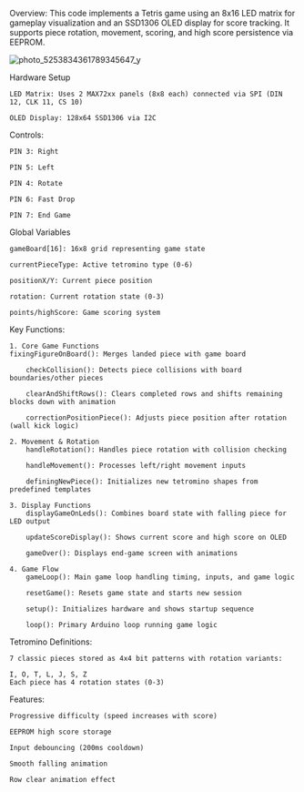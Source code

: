 Overview:
    This code implements a Tetris game using an 8x16 LED matrix for gameplay visualization and an SSD1306 OLED display for score tracking. It supports piece rotation, movement, scoring, and high score persistence     via EEPROM.

![photo_5253834361789345647_y](https://github.com/user-attachments/assets/aad1ccfc-239b-43e1-b1ee-3c95156c076b)

Hardware Setup

    LED Matrix: Uses 2 MAX72xx panels (8x8 each) connected via SPI (DIN 12, CLK 11, CS 10)

    OLED Display: 128x64 SSD1306 via I2C

Controls:
    
    PIN 3: Right
    
    PIN 5: Left
    
    PIN 4: Rotate
    
    PIN 6: Fast Drop
    
    PIN 7: End Game

Global Variables

    gameBoard[16]: 16x8 grid representing game state
    
    currentPieceType: Active tetromino type (0-6)
    
    positionX/Y: Current piece position
    
    rotation: Current rotation state (0-3)
    
    points/highScore: Game scoring system

Key Functions:

    1. Core Game Functions
    fixingFigureOnBoard(): Merges landed piece with game board
    
        checkCollision(): Detects piece collisions with board boundaries/other pieces
        
        clearAndShiftRows(): Clears completed rows and shifts remaining blocks down with animation
        
        correctionPositionPiece(): Adjusts piece position after rotation (wall kick logic)
        
    2. Movement & Rotation
        handleRotation(): Handles piece rotation with collision checking
        
        handleMovement(): Processes left/right movement inputs
        
        definingNewPiece(): Initializes new tetromino shapes from predefined templates
    
    3. Display Functions
        displayGameOnLeds(): Combines board state with falling piece for LED output
        
        updateScoreDisplay(): Shows current score and high score on OLED
        
        gameOver(): Displays end-game screen with animations
    
    4. Game Flow
        gameLoop(): Main game loop handling timing, inputs, and game logic
        
        resetGame(): Resets game state and starts new session
        
        setup(): Initializes hardware and shows startup sequence
        
        loop(): Primary Arduino loop running game logic

Tetromino Definitions:

    7 classic pieces stored as 4x4 bit patterns with rotation variants:
    
    I, O, T, L, J, S, Z
    Each piece has 4 rotation states (0-3)

Features:

    Progressive difficulty (speed increases with score)
    
    EEPROM high score storage
    
    Input debouncing (200ms cooldown)
    
    Smooth falling animation
    
    Row clear animation effect
